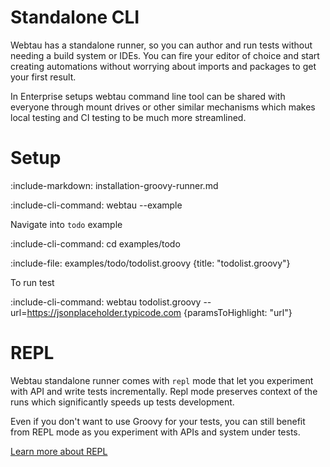 # Standalone CLI  

Webtau has a standalone runner, so you can author and run tests without needing a build system or IDEs. 
You can fire your editor of choice and start creating automations without worrying about imports and packages
to get your first result.

In Enterprise setups webtau command line tool can be shared with everyone through mount drives or other similar 
mechanisms which makes local testing and CI testing to be much more streamlined.

# Setup 

:include-markdown: installation-groovy-runner.md

:include-cli-command: webtau --example

Navigate into `todo` example

:include-cli-command: cd examples/todo

:include-file: examples/todo/todolist.groovy {title: "todolist.groovy"}

To run test

:include-cli-command: webtau todolist.groovy --url=https://jsonplaceholder.typicode.com {paramsToHighlight: "url"}

# REPL

Webtau standalone runner comes with `repl` mode that let you experiment with API and write tests incrementally.
Repl mode preserves context of the runs which significantly speeds up tests development.

Even if you don't want to use Groovy for your tests, you can still benefit from REPL mode as you experiment with APIs
and system under tests.

[Learn more about REPL](REPL/experiments)     